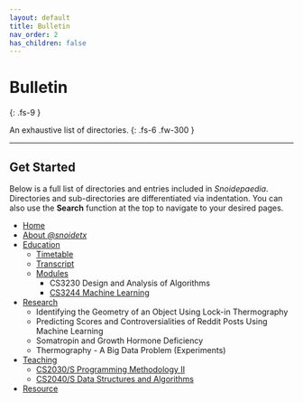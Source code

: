 ```yaml
---
layout: default
title: Bulletin
nav_order: 2
has_children: false
---
```


# Bulletin
{: .fs-9 }

An exhaustive list of directories.
{: .fs-6 .fw-300 }

---

## Get Started

Below is a full list of directories and entries included in *Snoidepaedia*. Directories and sub-directories are differentiated via indentation. You can also use the **Search** function at the top to navigate to your desired pages.

* [Home](https://snoidetx.github.io/Snoidepaedia/)
* [About *@snoidetx*](https://snoidetx.github.io/Snoidepaedia/about/)
* [Education](https://snoidetx.github.io/Snoidepaedia/nus/)
  * [Timetable](https://snoidetx.github.io/Snoidepaedia/nus/timetable)
  * [Transcript](https://snoidetx.github.io/Snoidepaedia/nus/transcript)
  * [Modules](https://snoidetx.github.io/Snoidepaedia/nus/modules/)
    * CS3230 Design and Analysis of Algorithms 
    * [CS3244 Machine Learning](https://snoidetx.github.io/Snoidepaedia/nus/modules/cs3244)
* [Research](https://snoidetx.github.io/Snoidepaedia/research/)
  * Identifying the Geometry of an Object Using Lock-in Thermography
  * Predicting Scores and Controversialities of Reddit Posts Using Machine Learning
  * Somatropin and Growth Hormone Deficiency
  * Thermography - A Big Data Problem (Experiments)
* [Teaching](https://snoidetx.github.io/Snoidepaedia/teaching/)
  * [CS2030/S Programming Methodology II](https://snoidetx.github.io/Snoidepaedia/teaching/cs2030/) 
  * [CS2040/S Data Structures and Algorithms](https://snoidetx.github.io/Snoidepaedia/teaching/cs2040/)
* [Resource](https://snoidetx.github.io/Snoidepaedia/resource/)
